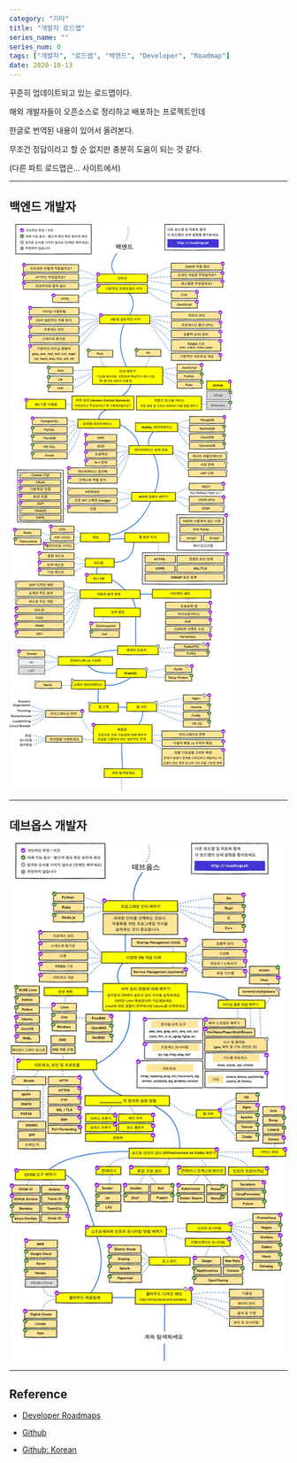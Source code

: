 ```yaml
---
category: "기타"
title: "개발자 로드맵"
series_name: ""
series_num: 0
tags: ["개발자", "로드맵", "백엔드", "Developer", "Roadmap"]
date: 2020-10-13
---
```


꾸준히 업데이트되고 있는 로드맵이다.

해외 개발자들이 오픈소스로 정리하고 배포하는 프로젝트인데

한글로 번역된 내용이 있어서 올려본다.

무조건 정답이라고 할 순 없지만 충분히 도움이 되는 것 같다.

(다른 파트 로드맵은... 사이트에서)

***

## 백엔드 개발자

![](../img/back2020_ko.jpg)

***

## 데브옵스 개발자

![](../img/devops2020_ko.jpg)

*** 

## Reference

* [Developer Roadmaps](https://roadmap.sh/)

* [Github](https://github.com/kamranahmedse/developer-roadmap)

* [Github: Korean](https://github.com/devJang/developer-roadmap)
